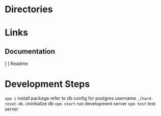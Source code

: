 # Directories

# Links

## Documentation

[ ] Readme

# Development Steps

`npm i` install package
refer to db config for postgres username
`./hard-reset-db.sh`initialize db
`npm start` run development server
`npm test` test server

